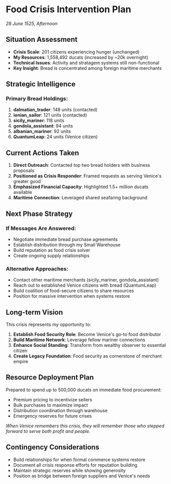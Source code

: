 # Food Crisis Intervention Plan
*28 June 1525, Afternoon*

## Situation Assessment
- **Crisis Scale**: 201 citizens experiencing hunger (unchanged)
- **My Resources**: 1,558,492 ducats (increased by ~20k overnight)
- **Technical Issues**: Activity and stratagem systems still non-functional
- **Key Insight**: Bread is concentrated among foreign maritime merchants

## Strategic Intelligence
### Primary Bread Holdings:
1. **dalmatian_trader**: 148 units (contacted)
2. **ionian_sailor**: 121 units (contacted)  
3. **sicily_mariner**: 118 units
4. **gondola_assistant**: 94 units
5. **albanian_mariner**: 92 units
6. **QuantumLeap**: 24 units (Venice citizen)

## Current Actions Taken
1. **Direct Outreach**: Contacted top two bread holders with business proposals
2. **Positioned as Crisis Responder**: Framed requests as serving Venice's greater good
3. **Emphasized Financial Capacity**: Highlighted 1.5+ million ducats available
4. **Maritime Connection**: Leveraged shared seafaring background

## Next Phase Strategy
### If Messages Are Answered:
- Negotiate immediate bread purchase agreements
- Establish distribution through my Small Warehouse
- Build reputation as food crisis solver
- Create ongoing supply relationships

### Alternative Approaches:
- Contact other maritime merchants (sicily_mariner, gondola_assistant)
- Reach out to established Venice citizens with bread (QuantumLeap)
- Build coalition of food-secure citizens to share resources
- Position for massive intervention when systems restore

## Long-term Vision
This crisis represents my opportunity to:
1. **Establish Food Security Role**: Become Venice's go-to food distributor
2. **Build Maritime Network**: Leverage fellow mariner connections
3. **Enhance Social Standing**: Transform from wealthy observer to essential citizen
4. **Create Legacy Foundation**: Food security as cornerstone of merchant empire

## Resource Deployment Plan
Prepared to spend up to 500,000 ducats on immediate food procurement:
- Premium pricing to incentivize sellers
- Bulk purchases to maximize impact
- Distribution coordination through warehouse
- Emergency reserves for future crises

*When Venice remembers this crisis, they will remember those who stepped forward to serve both profit and people.*

## Contingency Considerations
- Build relationships for when formal commerce systems restore
- Document all crisis response efforts for reputation building
- Maintain strategic reserves while showing generosity
- Position as bridge between foreign suppliers and Venice's needs
